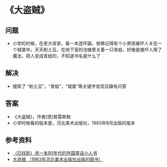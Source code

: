 # 《大盗贼》

## 问题
* 小学的时候，在老大哥家，看一本连环画，依稀记得有个小男孩被坏人关在一个城堡中，天天削土豆，在地下室的池塘里关着一只青蛙，好像是被坏人用了魔法，把人变成青蛙的，不知道书名是什么了

## 解决
* 搜索了 “削土豆”，“青蛙”，“城堡”等关键字发现豆瓣有问答

## 答案
* 《大盗贼》，作者[德]普雷斯勒
* 小学时候看的版本是，河北美术出版社，1983年8月出版的版本

## 参考资料
* [（已找到）求一本90年代的外国童话小人书](https://www.douban.com/group/topic/232759448/)
* [大盗贼 （1983年河北美术出版社出版的图书）](https://baike.baidu.com/item/%E5%A4%A7%E7%9B%97%E8%B4%BC/51147666)
